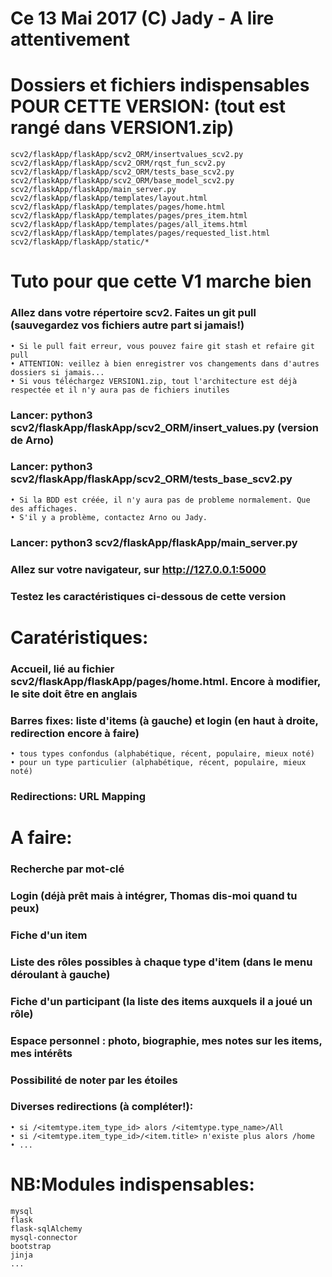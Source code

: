 # Ce 13 Mai 2017 (C) Jady - A lire attentivement 

# Dossiers et fichiers indispensables POUR CETTE VERSION: (tout est rangé dans VERSION1.zip)

    scv2/flaskApp/flaskApp/scv2_ORM/insertvalues_scv2.py
    scv2/flaskApp/flaskApp/scv2_ORM/rqst_fun_scv2.py
    scv2/flaskApp/flaskApp/scv2_ORM/tests_base_scv2.py
    scv2/flaskApp/flaskApp/scv2_ORM/base_model_scv2.py
    scv2/flaskApp/flaskApp/main_server.py
    scv2/flaskApp/flaskApp/templates/layout.html
    scv2/flaskApp/flaskApp/templates/pages/home.html
    scv2/flaskApp/flaskApp/templates/pages/pres_item.html
    scv2/flaskApp/flaskApp/templates/pages/all_items.html
    scv2/flaskApp/flaskApp/templates/pages/requested_list.html
    scv2/flaskApp/flaskApp/static/*

# Tuto pour que cette V1 marche bien

  ### Allez dans votre répertoire scv2. Faites un git pull (sauvegardez vos fichiers autre part si jamais!)
    • Si le pull fait erreur, vous pouvez faire git stash et refaire git pull
    • ATTENTION: veillez à bien enregistrer vos changements dans d'autres dossiers si jamais...
    • Si vous téléchargez VERSION1.zip, tout l'architecture est déjà respectée et il n'y aura pas de fichiers inutiles

  ### Lancer: python3 scv2/flaskApp/flaskApp/scv2_ORM/insert_values.py (version de Arno)
  ### Lancer: python3 scv2/flaskApp/flaskApp/scv2_ORM/tests_base_scv2.py
    • Si la BDD est créée, il n'y aura pas de probleme normalement. Que des affichages.
    • S'il y a problème, contactez Arno ou Jady.

  ### Lancer: python3 scv2/flaskApp/flaskApp/main_server.py
  ### Allez sur votre navigateur, sur http://127.0.0.1:5000
  ### Testez les caractéristiques ci-dessous de cette version



# Caratéristiques:

  ### Accueil, lié au fichier scv2/flaskApp/flaskApp/pages/home.html. Encore à modifier, le site doit être en anglais
  ### Barres fixes: liste d'items (à gauche) et login (en haut à droite, redirection encore à faire)
    • tous types confondus (alphabétique, récent, populaire, mieux noté)
    • pour un type particulier (alphabétique, récent, populaire, mieux noté)
  ### Redirections: URL Mapping




# A faire:

  ### Recherche par mot-clé
  ### Login (déjà prêt mais à intégrer, Thomas dis-moi quand tu peux)
  ### Fiche d'un item
  ### Liste des rôles possibles à chaque type d'item (dans le menu déroulant à gauche)
  ### Fiche d'un participant (la liste des items auxquels il a joué un rôle)
  ### Espace personnel : photo, biographie, mes notes sur les items, mes intérêts
  ### Possibilité de noter par les étoiles
  ### Diverses redirections (à compléter!):
    • si /<itemtype.item_type_id> alors /<itemtype.type_name>/All
    • si /<itemtype.item_type_id>/<item.title> n'existe plus alors /home
    • ...



# NB:Modules indispensables:

    mysql
    flask
    flask-sqlAlchemy
    mysql-connector
    bootstrap
    jinja
    ...

